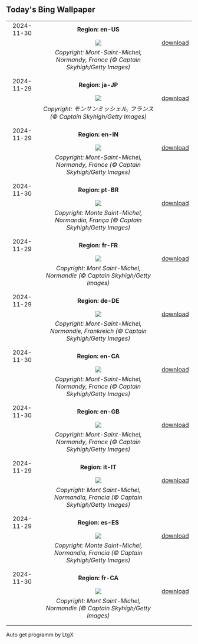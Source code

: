 ## Today's Bing Wallpaper
|      |      |      |
| :----: | :----: | :----: |
|2024-11-30|**Region: en-US**||
||![](https://www.bing.com/th?id=OHR.MtStMichel_EN-US6641012356_UHD.jpg&pid=hp&w=1152&h=648&rs=1&c=4)| [download](https://www.bing.com/th?id=OHR.MtStMichel_EN-US6641012356_UHD.jpg)|
||*Copyright: Mont-Saint-Michel, Normandy, France (© Captain Skyhigh/Getty Images)*
||
|||
|2024-11-29|**Region: ja-JP**||
||![](https://www.bing.com/th?id=OHR.MtStMichel_JA-JP4975687728_UHD.jpg&pid=hp&w=1152&h=648&rs=1&c=4)| [download](https://www.bing.com/th?id=OHR.MtStMichel_JA-JP4975687728_UHD.jpg)|
||*Copyright: モンサンミッシェル, フランス (© Captain Skyhigh/Getty Images)*
||
|||
|2024-11-29|**Region: en-IN**||
||![](https://www.bing.com/th?id=OHR.MtStMichel_EN-IN3221435828_UHD.jpg&pid=hp&w=1152&h=648&rs=1&c=4)| [download](https://www.bing.com/th?id=OHR.MtStMichel_EN-IN3221435828_UHD.jpg)|
||*Copyright: Mont-Saint-Michel, Normandy, France (© Captain Skyhigh/Getty Images)*
||
|||
|2024-11-30|**Region: pt-BR**||
||![](https://www.bing.com/th?id=OHR.MtStMichel_PT-BR7244299173_UHD.jpg&pid=hp&w=1152&h=648&rs=1&c=4)| [download](https://www.bing.com/th?id=OHR.MtStMichel_PT-BR7244299173_UHD.jpg)|
||*Copyright: Monte Saint-Michel, Normandia, França (© Captain Skyhigh/Getty Images)*
||
|||
|2024-11-29|**Region: fr-FR**||
||![](https://www.bing.com/th?id=OHR.MtStMichel_FR-FR7113909915_UHD.jpg&pid=hp&w=1152&h=648&rs=1&c=4)| [download](https://www.bing.com/th?id=OHR.MtStMichel_FR-FR7113909915_UHD.jpg)|
||*Copyright: Mont Saint-Michel, Normandie (© Captain Skyhigh/Getty Images)*
||
|||
|2024-11-29|**Region: de-DE**||
||![](https://www.bing.com/th?id=OHR.MtStMichel_DE-DE3578803710_UHD.jpg&pid=hp&w=1152&h=648&rs=1&c=4)| [download](https://www.bing.com/th?id=OHR.MtStMichel_DE-DE3578803710_UHD.jpg)|
||*Copyright: Mont-Saint-Michel, Normandie, Frankreich (© Captain Skyhigh/Getty Images)*
||
|||
|2024-11-30|**Region: en-CA**||
||![](https://www.bing.com/th?id=OHR.MtStMichel_EN-CA3538100784_UHD.jpg&pid=hp&w=1152&h=648&rs=1&c=4)| [download](https://www.bing.com/th?id=OHR.MtStMichel_EN-CA3538100784_UHD.jpg)|
||*Copyright: Mont-Saint-Michel, Normandy, France (© Captain Skyhigh/Getty Images)*
||
|||
|2024-11-30|**Region: en-GB**||
||![](https://www.bing.com/th?id=OHR.MtStMichel_EN-GB8923576020_UHD.jpg&pid=hp&w=1152&h=648&rs=1&c=4)| [download](https://www.bing.com/th?id=OHR.MtStMichel_EN-GB8923576020_UHD.jpg)|
||*Copyright: Mont-Saint-Michel, Normandy, France (© Captain Skyhigh/Getty Images)*
||
|||
|2024-11-29|**Region: it-IT**||
||![](https://www.bing.com/th?id=OHR.MtStMichel_IT-IT5961115578_UHD.jpg&pid=hp&w=1152&h=648&rs=1&c=4)| [download](https://www.bing.com/th?id=OHR.MtStMichel_IT-IT5961115578_UHD.jpg)|
||*Copyright: Mont Saint-Michel, Normandia, Francia (© Captain Skyhigh/Getty Images)*
||
|||
|2024-11-29|**Region: es-ES**||
||![](https://www.bing.com/th?id=OHR.MtStMichel_ES-ES3063344602_UHD.jpg&pid=hp&w=1152&h=648&rs=1&c=4)| [download](https://www.bing.com/th?id=OHR.MtStMichel_ES-ES3063344602_UHD.jpg)|
||*Copyright: Monte Saint-Michel, Normandía, Francia (© Captain Skyhigh/Getty Images)*
||
|||
|2024-11-30|**Region: fr-CA**||
||![](https://www.bing.com/th?id=OHR.MtStMichel_FR-CA3710121218_UHD.jpg&pid=hp&w=1152&h=648&rs=1&c=4)| [download](https://www.bing.com/th?id=OHR.MtStMichel_FR-CA3710121218_UHD.jpg)|
||*Copyright: Mont Saint-Michel, Normandie (© Captain Skyhigh/Getty Images)*
||
|||

Auto get programm by LtgX
